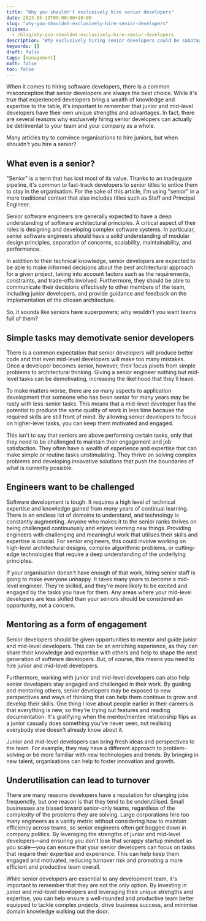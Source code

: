 ```yaml
---
title: "Why you shouldn't exclusively hire senior developers"
date: 2023-05-19T09:00:00+10:00
slug: "why-you-shouldnt-exclusively-hire-senior-developers"
aliases:
  - /blog/why-you-shouldnt-exclusively-hire-senior-developers
description: "Why exclusively hiring senior developers could be sabotaging your company's success"
keywords: []
draft: false
tags: [management]
math: false
toc: false
---
```

When it comes to hiring software developers, there is a common misconception that senior developers are always the best choice. While it's true that experienced developers bring a wealth of knowledge and expertise to the table, it's important to remember that junior and mid-level developers have their own unique strengths and advantages. In fact, there are several reasons why exclusively hiring senior developers can actually be detrimental to your team and your company as a whole.

Many articles try to convince organisations to hire juniors, but when shouldn't you hire a senior?

## What even is a senior?
"Senior" is a term that has lost most of its value. Thanks to an inadequate pipeline, it's common to fast-track developers to senior titles to entice them to stay in the organisation. For the sake of this article, I'm using "senior" in a more traditional context that also includes titles such as Staff and Principal Engineer.

Senior software engineers are generally expected to have a deep understanding of software architectural principles. A critical aspect of their roles is designing and developing complex software systems. In particular, senior software engineers should have a solid understanding of modular design principles, separation of concerns, scalability, maintainability, and performance.

In addition to their technical knowledge, senior developers are expected to be able to make informed decisions about the best architectural approach for a given project, taking into account factors such as the requirements, constraints, and trade-offs involved. Furthermore, they should be able to communicate their decisions effectively to other members of the team, including junior developers, and provide guidance and feedback on the implementation of the chosen architecture.

So, it sounds like seniors have superpowers; why wouldn't you want teams full of them?

## Simple tasks may demotivate senior developers
There is a common expectation that senior developers will produce better code and that even mid-level developers will make too many mistakes. Once a developer becomes senior, however, their focus pivots from simple problems to architectural thinking. Giving a senior engineer nothing but mid-level tasks can be demotivating, increasing the likelihood that they'll leave.

To make matters worse, there are _so_ many aspects to application development that someone who has been senior for many years may be rusty with less-senior tasks. This means that a mid-level developer has the potential to produce the same quality of work in less time because the required skills are still front of mind. By allowing senior developers to focus on higher-level tasks, you can keep them motivated and engaged.

This isn't to say that seniors are above performing certain tasks, only that they need to be challenged to maintain their engagement and job satisfaction. They often have a wealth of experience and expertise that can make simple or routine tasks unstimulating. They thrive on solving complex problems and developing innovative solutions that push the boundaries of what is currently possible.

## Engineers want to be challenged

Software development is tough. It requires a high level of technical expertise and knowledge gained from _many_ years of continual learning. There is an endless list of domains to understand, and technology is constantly augmenting. Anyone who makes it to the senior ranks thrives on being challenged continuously and enjoys learning new things.
Providing engineers with challenging and meaningful work that utilises their skills and expertise is crucial. For senior engineers, this could involve working on high-level architectural designs, complex algorithmic problems, or cutting-edge technologies that require a deep understanding of the underlying principles.

If your organisation doesn't have enough of that work, hiring senior staff is going to make everyone unhappy. It takes many years to become a mid-level engineer. They're skilled, and they're more likely to be excited and engaged by the tasks you have for them. Any areas where your mid-level developers are less skilled than your seniors should be considered an opportunity, not a concern.
## Mentoring as a form of engagement

Senior developers should be given opportunities to mentor and guide junior and mid-level developers. This can be an enriching experience, as they can share their knowledge and expertise with others and help to shape the next generation of software developers. But, of course, this means you need to hire junior and mid-level developers.

Furthermore, working with junior and mid-level developers can also help senior developers stay engaged and challenged in their work. By guiding and mentoring others, senior developers may be exposed to new perspectives and ways of thinking that can help them continue to grow and develop their skills. One thing I love about people earlier in their careers is that everything is new, so they're trying out features and reading documentation. It's gratifying when the mentor/mentee relationship flips as a junior casually does something you've never seen, not realising everybody else doesn't already know about it.

Junior and mid-level developers can bring fresh ideas and perspectives to the team. For example, they may have a different approach to problem-solving or be more familiar with new technologies and trends. By bringing in new talent, organisations can help to foster innovation and growth.

## Underutilisation can lead to turnover
There are many reasons developers have a reputation for changing jobs frequenctly, but one reason is that they tend to be underutilised. Small businesses are biased toward senior-only teams, regardless of the complexity of the problems they are solving. Large corporations hire too many engineers as a vanity metric without considering how to maintain efficiency across teams, so senior engineers often get bogged down in company politics. By leveraging the strengths of junior and mid-level developers—and ensuring you don't lose that scrappy startup mindset as you scale—you can ensure that your senior developers can focus on tasks that require their expertise and experience. This can help keep them engaged and motivated, reducing turnover risk and promoting a more efficient and productive team overall.

While senior developers are essential to any development team, it's important to remember that they are not the only option. By investing in junior and mid-level developers and leveraging their unique strengths and expertise, you can help ensure a well-rounded and productive team better equipped to tackle complex projects, drive business success, and minimise domain knowledge walking out the door.

